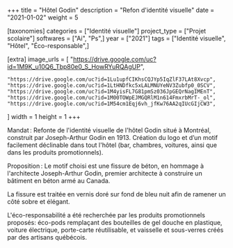 +++
title = "Hôtel Godin"
description = "Refon d'identité visuelle"
date = "2021-01-02"
weight = 5

[taxonomies]
categories = ["Identité visuelle"]
project_type = ["Projet scolaire"]
softwares = ["Ai", "Ps",]
year = ["2021"]
tags = ["Identité visuelle", "Hôtel", "Éco-responsable",]

[extra]
image_urls = [
    "https://drive.google.com/uc?id=1M9K_u10Q6_Tbp80e0_S_HowRYuRQAgUP",

    "https://drive.google.com/uc?id=1Lu1upfCIKhsCQJYp5IqZlF37LAt8Xvcp",
    "https://drive.google.com/uc?id=1LtHNDfkc5xLALMNUYeNV3Zubfp0_0SCV",
    "https://drive.google.com/uc?id=1M4yisFL7G81pmSz036JpGEQrNagIMEnT",
    "https://drive.google.com/uc?id=1M00TOWpEJMGQRlM1n614FmxrbMrT-_ol",
    "https://drive.google.com/uc?id=1M54cm1Eqj6vh_jfKw76AA2qIUcGIjCW3",





]
width = 1
height = 1
+++

Mandat : Refonte de l'identité visuelle de l'hôtel Godin situé à Montréal, construit par Joseph-Arthur Godin en 1913.
Création du logo et d’un motif facilement déclinable dans tout l'hôtel (bar, chambres, voitures, ainsi que dans les produits promotionnels).

Proposition : Le motif choisi est une fissure de béton, en hommage à l'architecte Joseph-Arthur Godin, premier architecte à construire un bâtiment en béton armé au Canada.

La fissure est traitée en vernis doré sur fond de bleu nuit afin de ramener un côté sobre et élégant.

L'éco-responsabilité a été recherchée par les produits promotionnels proposés: éco-pods remplaçant des bouteilles de gel douche en plastique, voiture électrique, porte-carte réutilisable, et vaisselle et sous-verres créés par des artisans québécois.


